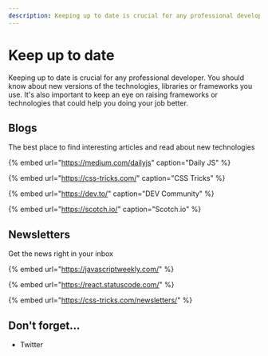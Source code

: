 ```yaml
---
description: Keeping up to date is crucial for any professional developer
---
```


# Keep up to date

Keeping up to date is crucial for any professional developer. You should know about new versions of the technologies, libraries or frameworks you use. It's also important to keep an eye on raising frameworks or technologies that could help you doing your job better.

## Blogs

The best place to find interesting articles and read about new technologies

{% embed url="https://medium.com/dailyjs" caption="Daily JS" %}

{% embed url="https://css-tricks.com/" caption="CSS Tricks" %}

{% embed url="https://dev.to/" caption="DEV Community" %}

{% embed url="https://scotch.io/" caption="Scotch.io" %}

## Newsletters

Get the news right in your inbox

{% embed url="https://javascriptweekly.com/" %}

{% embed url="https://react.statuscode.com/" %}

{% embed url="https://css-tricks.com/newsletters/" %}



## Don't forget...

* Twitter

